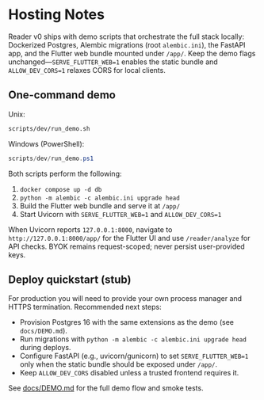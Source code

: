 # Hosting Notes

Reader v0 ships with demo scripts that orchestrate the full stack locally: Dockerized Postgres, Alembic migrations (root `alembic.ini`), the FastAPI app, and the Flutter web bundle mounted under `/app/`. Keep the demo flags unchanged—`SERVE_FLUTTER_WEB=1` enables the static bundle and `ALLOW_DEV_CORS=1` relaxes CORS for local clients.

## One-command demo

Unix:

```bash
scripts/dev/run_demo.sh
```

Windows (PowerShell):

```powershell
scripts/dev/run_demo.ps1
```

Both scripts perform the following:

1. `docker compose up -d db`
2. `python -m alembic -c alembic.ini upgrade head`
3. Build the Flutter web bundle and serve it at `/app/`
4. Start Uvicorn with `SERVE_FLUTTER_WEB=1` and `ALLOW_DEV_CORS=1`

When Uvicorn reports `127.0.0.1:8000`, navigate to `http://127.0.0.1:8000/app/` for the Flutter UI and use `/reader/analyze` for API checks. BYOK remains request-scoped; never persist user-provided keys.

## Deploy quickstart (stub)

For production you will need to provide your own process manager and HTTPS termination. Recommended next steps:

- Provision Postgres 16 with the same extensions as the demo (see `docs/DEMO.md`).
- Run migrations with `python -m alembic -c alembic.ini upgrade head` during deploys.
- Configure FastAPI (e.g., uvicorn/gunicorn) to set `SERVE_FLUTTER_WEB=1` only when the static bundle should be exposed under `/app/`.
- Keep `ALLOW_DEV_CORS` disabled unless a trusted frontend requires it.

See [docs/DEMO.md](docs/DEMO.md) for the full demo flow and smoke tests.

